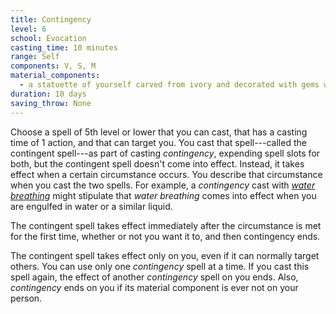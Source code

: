 ```yaml
---
title: Contingency
level: 6
school: Evocation
casting_time: 10 minutes
range: Self
components: V, S, M
material_components:
  - a statuette of yourself carved from ivory and decorated with gems worth at least 1,500 gp
duration: 10 days
saving_throw: None
---
```


Choose a spell of 5th level or lower that you can cast, that has a casting time of 1 action, and that can target you. You cast that spell---called the contingent spell---as part of casting *contingency*, expending spell slots for both, but the contingent spell doesn't come into effect. Instead, it takes effect when a certain circumstance occurs. You describe that circumstance when you cast the two spells. For example, a *contingency* cast with *[water breathing](/spells/water-breathing/)* might stipulate that *water breathing* comes into effect when you are engulfed in water or a similar liquid.

The contingent spell takes effect immediately after the circumstance is met for the first time, whether or not you want it to, and then contingency ends.

The contingent spell takes effect only on you, even if it can normally target others. You can use only one *contingency* spell at a time. If you cast this spell again, the effect of another *contingency* spell on you ends. Also, *contingency* ends on you if its material component is ever not on your person.
